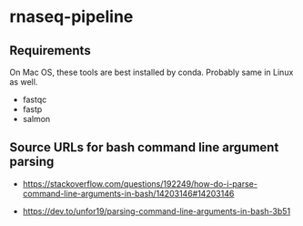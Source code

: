 # rnaseq-pipeline

## Requirements
On Mac OS, these tools are best installed by conda.  Probably same in Linux as well.

   - fastqc
   - fastp
   - salmon


## Source URLs for bash command line argument parsing

   - https://stackoverflow.com/questions/192249/how-do-i-parse-command-line-arguments-in-bash/14203146#14203146

   - https://dev.to/unfor19/parsing-command-line-arguments-in-bash-3b51

## 